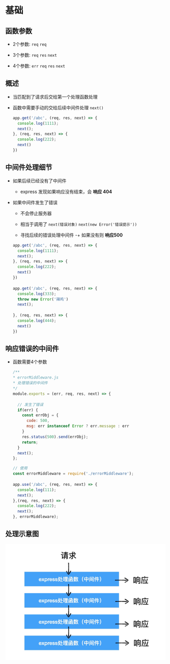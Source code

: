 # 基础

## 函数参数

+ 2个参数: `req` `req`

+ 3个参数: `req` `res` `next`

+ 4个参数: `err` `req` `res` `next`

## 概述

+ 当匹配到了请求后交给第一个处理函数处理

+ 函数中需要手动的交给后续中间件处理 `next()`

  ```javascript
  app.get('/abc', (req, res, next) => {
    console.log(1111);
    next();
  }, (req, res, next) => {
    console.log(222);
    next()
  })
  ```

## 中间件处理细节

+ 如果后续已经没有了中间件

  + express 发现如果响应没有结束，会 **响应 404**

+ 如果中间件发生了错误

  + 不会停止服务器

  + 相当于调用了 `next(错误对象)` `next(new Error('错误提示'))`

  + 寻找后续的错误处理中间件 -+ 如果没有则 **响应500**

  ```javascript
  app.get('/abc', (req, res, next) => {
    console.log(1111);
    next();
  }, (req, res, next) => {
    console.log(222);
    next()
  })

  app.get('/abc', (req, res, next) => {
    console.log(333);
    throw new Error('辣鸡')
    next();

  }, (req, res, next) => {
    console.log(444);
    next()
  })
  ```

## 响应错误的中间件

+ 函数需要4个参数

  ```javascript
  /**
  * errorMiddleware.js
  * 处理错误的中间件
  */
  module.exports = (err, req, res, next) => {

    // 发生了错误
    if(err) {
      const errObj = {
        code: 500,
        msg: err instanceof Error ? err.message : err
      }
      res.status(500).send(errObj);
      return;
    }
    next();
  };
  ```

  ```javascript
  // 使用
  const errorMiddleware = require('./errorMiddleware');

  app.use('/abc', (req, res, next) => {
    console.log(111);
    next();
  },(req, res, next) => {
    console.log(222);
    next();
  }, errorMiddleware);
  ```

## 处理示意图

![中间件示意图](./../images/中间件示意图.jpg)
